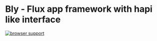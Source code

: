 # Bly - Flux app framework with hapi like interface

[![browser support](https://ci.testling.com/JaapRood/blys.png)
](https://ci.testling.com/JaapRood/bly)
